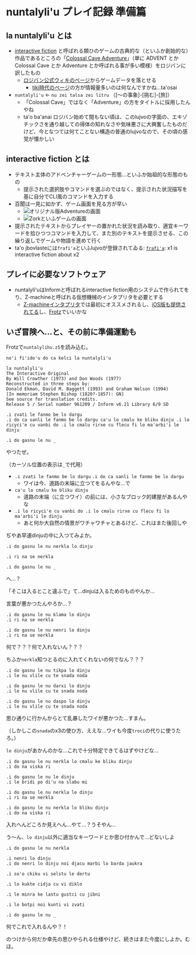 # nuntalyli'u プレイ記録 準備篇

## la nuntalyli'u とは

* [interactive fiction][if] と呼ばれる類ひのゲームの古典的な（といふか創始的な）作品であるところの「[Colossal Cave Adventure][advent]」（単に ADVENT とか Colossal Cave とか Adventure とか呼ばれる事が多い模様）をロジバンに訳したもの
  * [ロジバン公式ウィキのページ][mw_cc]からゲームデータを落とせる
    * [tiki時代のページ][tiki_cc]の方が情報量多いのは何なんですかね…ta'osai
* `nuntalyli'u` ← `nu zei talsa zei litru` （[～の事象]-[挑む]-[旅]）
  * 「Colossal Cave」ではなく「Adventure」の方をタイトルに採用したんやね
  * ta'o ba'anai ロジバン始めて間もない頃は、このlujvoの字面の、エキゾチックさを通り越しての得体の知れなさや気味悪さに大興奮したものだけど、今となつては何てことない構造の普通のlujvoなので、その頃の感覚が懐かしい

## interactive fiction とは

* テキスト主体のアドベンチャーゲームの一形態…といふか始祖的な形態のもの
  * 提示された選択肢やコマンドを選ぶのではなく、提示された状況描写を基に自分でCLI風のコマンドを入力する
* 百聞は一見に如かず、ゲーム画面を見る方が早い
  * ![オリジナル版Adventureの画面](https://upload.wikimedia.org/wikipedia/commons/3/35/ADVENT_--_Will_Crowther%27s_original_version.png)
  * ![Zorkといふゲームの画面](https://upload.wikimedia.org/wikipedia/en/3/32/Zork_I_screenshot_video_game_Gargoyle_interpreter_on_Ubuntu_Linux.png)
* 提示されたテキストからプレイヤーの置かれた状況を読み取り、適宜キーワードを拾ひつつコマンドを入力して、また別のテキストを提示させる、この繰り返しでゲームや物語を進めて行く
* ta'o jbovlasteには`frafi'a`といふlujvoが登録されてゐる: [`frafi'a`][frafiha]: x1 is interactive fiction about x2

## プレイに必要なソフトウェア

* nuntalyli'uはInformと呼ばれるinteractive fiction用のシステムで作られてをり、Z-machineと呼ばれる仮想機械のインタプリタを必要とする
  * [Z-machineインタプリタ][zmi]では最初にオススメされるし、[iOS版も提供されてる][frotz_ios]し、[Frotz][frotz]でいいかな

## いざ冒険へ…と、その前に準備運動も

Frotzで`nuntalylihu.z5`を読み込む。

```
no'i fi'ido'u do ca kelci la nuntalyli'u

la nuntalyli'u
The Interactive Original
By Will Crowther (1973) and Don Woods (1977)
Reconstructed in three steps by:
Donald Ekman, David M. Baggett (1993) and Graham Nelson (1994)
[In memoriam Stephen Bishop (1820?-1857): GN]
See source for translation credits.
Release 5 / Serial number 961209 / Inform v6.21 Library 6/9 SD

.i zvati le fanmo be lo dargu
.i do ca sanli le fanmo be lo dargu ca'u lo cmalu ke bliku dinju .i lo ricyci'e cu vanbi do .i lo cmalu rirxe cu flecu fi lo ma'arbi'i le dinju

.i do gasnu le nu _
```

やつたぜ。

（カーソル位置の表示は`_`で代用）

* `.i zvati le fanmo be lo dargu` `.i do ca sanli le fanmo be lo dargu`
  * ワイは今、道路の末端に立つてをるんやな…で
* `ca'u lo cmalu ke bliku dinju`
  * 道路の末端（に立つワイ）の前には、小さなブロック的建屋があるんやな
* `.i lo ricyci'e cu vanbi do .i lo cmalu rirxe cu flecu fi lo ma'arbi'i le dinju`
  * あと何か大自然の情景がワチャワチャとあるけど、これはまた後回しや

ぢやあ早速dinjuの中に入つてみよか。

```
.i do gasnu le nu nerkla lo dinju
```

```
.i ri na se nerkla

.i do gasnu le nu _
```

へ…？

「そこは入るとこと違ふで」て…dinjuは入るためのものやんか…

言葉が悪かつたんやろか…？

```
.i do gasnu le nu klama lo dinju
.i ri na se nerkla

.i do gasnu le nu nenri lo dinju
.i ri na se nerkla
```

何で？？？何で入れないん？？？

ちふか`nerkla`知つとるのに入れてくれないの何でなん？？？

```
.i do gasnu le nu tikpa lo dinju
.i le nu vlile cu te snada noda

.i do gasnu le nu darxi lo dinju
.i le nu vlile cu te snada noda

.i do gasnu le nu daspo lo dinju
.i le nu vlile cu te snada noda
```

思ひ通りに行かんからとて乱暴したワイが悪かつた…すまん。

（しかしこの`snada`のx3の使ひ方、ええな…ワイも今度`troci`の代りに使うたろ。）

`lo dinju`があかんのかな…これで十分特定できてるはずやけどな…

```
.i do gasnu le nu nerkla lo cmalu ke bliku dinju
.i do na viska ri

.i do gasnu le nu le dinju
.i le bridi po di'u na slabu mi

.i do gasnu le nu nerkla le dinju
.i ri na se nerkla

.i do gasnu le nu nerkla lo bliku dinju
.i do na viska ri
```

入れへんどころか見えへん…やて…？うそやん…

う～ん、`lo dinju`以外に適当なキーワードとか思ひ付かんで…どないしよ

```
.i do gasnu le nu nerkla
```

```
.i nenri lo dinju
.i do nenri lo dinju noi djacu marbi lo barda jaukra

.i so'o ckiku vi selstu le dertu

.i lo kukte cidja cu vi diklo

.i le minra ke lastu gustci cu jibni

.i lo botpi noi kunti vi zvati

.i do gasnu le nu _
```

何でこれで入れるんや？！

のつけから何だか幸先の思ひやられる仕様やけど、続きはまた今度にしよか。むほ。

[if]: https://en.wikipedia.org/wiki/Interactive_fiction
[advent]: https://ja.wikipedia.org/wiki/%E3%82%B3%E3%83%AD%E3%83%83%E3%82%B5%E3%83%AB%E3%83%BB%E3%82%B1%E3%83%BC%E3%83%96%E3%83%BB%E3%82%A2%E3%83%89%E3%83%99%E3%83%B3%E3%83%81%E3%83%A3%E3%83%BC 
[mw_cc]: https://mw.lojban.org/papri/Colossal_Cave
[tiki_cc]: http://tiki.lojban.org/tiki/Colossal+Cave
[frafiha]: http://jbovlaste.lojban.org/dict/frafi'a
[frotz]: http://frotz.sourceforge.net/
[frotz_ios]: https://itunes.apple.com/us/app/frotz/id287653015
[zmi]: http://inform-fiction.org/zmachine/interpreters.html
